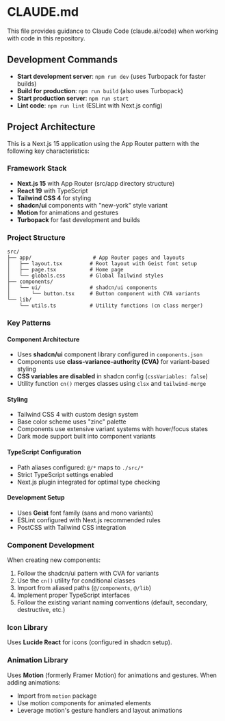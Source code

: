 # CLAUDE.md

This file provides guidance to Claude Code (claude.ai/code) when working with code in this repository.

## Development Commands

- **Start development server**: `npm run dev` (uses Turbopack for faster builds)
- **Build for production**: `npm run build` (also uses Turbopack)
- **Start production server**: `npm run start`
- **Lint code**: `npm run lint` (ESLint with Next.js config)

## Project Architecture

This is a Next.js 15 application using the App Router pattern with the following key characteristics:

### Framework Stack
- **Next.js 15** with App Router (src/app directory structure)
- **React 19** with TypeScript
- **Tailwind CSS 4** for styling
- **shadcn/ui** components with "new-york" style variant
- **Motion** for animations and gestures
- **Turbopack** for fast development and builds

### Project Structure
```
src/
├── app/                    # App Router pages and layouts
│   ├── layout.tsx         # Root layout with Geist font setup
│   ├── page.tsx           # Home page
│   └── globals.css        # Global Tailwind styles
├── components/
│   └── ui/                # shadcn/ui components
│       └── button.tsx     # Button component with CVA variants
└── lib/
    └── utils.ts           # Utility functions (cn class merger)
```

### Key Patterns

#### Component Architecture
- Uses **shadcn/ui** component library configured in `components.json`
- Components use **class-variance-authority (CVA)** for variant-based styling
- **CSS variables are disabled** in shadcn config (`cssVariables: false`)
- Utility function `cn()` merges classes using `clsx` and `tailwind-merge`

#### Styling
- Tailwind CSS 4 with custom design system
- Base color scheme uses "zinc" palette
- Components use extensive variant systems with hover/focus states
- Dark mode support built into component variants

#### TypeScript Configuration
- Path aliases configured: `@/*` maps to `./src/*`
- Strict TypeScript settings enabled
- Next.js plugin integrated for optimal type checking

#### Development Setup
- Uses **Geist** font family (sans and mono variants)
- ESLint configured with Next.js recommended rules
- PostCSS with Tailwind CSS integration

### Component Development
When creating new components:
1. Follow the shadcn/ui pattern with CVA for variants
2. Use the `cn()` utility for conditional classes
3. Import from aliased paths (`@/components`, `@/lib`)
4. Implement proper TypeScript interfaces
5. Follow the existing variant naming conventions (default, secondary, destructive, etc.)

### Icon Library
Uses **Lucide React** for icons (configured in shadcn setup).

### Animation Library
Uses **Motion** (formerly Framer Motion) for animations and gestures. When adding animations:
- Import from `motion` package
- Use motion components for animated elements
- Leverage motion's gesture handlers and layout animations